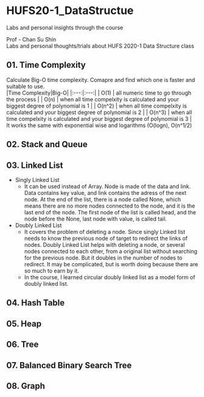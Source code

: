 # HUFS20-1_DataStructue
Labs and personal insights through the course

Prof - Chan Su Shin <br>
Labs and personal thoughts/trials about HUFS 2020-1 Data Structure class

## 01. Time Complexity
Calculate Big-O time complexity. Comapre and find which one is faster and suitable to use. <br>
|Time Complexity|Big-O|
|:---:|:---:|
| O(1) | all numeric time to go through the process |
| O(n) | when all time compelxity is calculated and your biggest degree of polynomial is 1 |
| O(n^2) | when all time compelxity is calculated and your biggest degree of polynomial is 2 |
| O(n^3) | when all time compelxity is calculated and your biggest degree of polynomial is 3 |
<br>
It works the same with exponential wise and logarithms (O(logn), O(n^1/2)

## 02. Stack and Queue

## 03. Linked List
- Singly Linked List
  - It can be used instead of Array. Node is made of the data and link. Data contains key value, and link contains the adress of the next node. At the end of the list, there is a node called None, which means there are no more nodes connected to the node, and it is the last end of the node. The first node of the list is called head, and the node before the None, last node with value, is called tail.
- Doubly Linked List
  - It covers the problem of deleting a node. Since singly Linked list needs to know the previous node of target to redirect the links of nodes. Doubly Linked List helps with deleting a node, or several nodes connected to each other, from a original list without searching for the previous node. But it doubles in the number of nodes to redirect. It may be complicated, but is worth doing because there are so much to earn by it. <br>
  - In the course, I learned circular doubly linked list as a model form of doubly linked list.

## 04. Hash Table

## 05. Heap

## 06. Tree

## 07. Balanced Binary Search Tree

## 08. Graph
